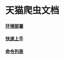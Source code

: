 # 天猫爬虫文档



#### [环境部署](/deployment.md)

#### [快速上手](/kuai-su-shang-shou.md)

#### [命令列表](/cheng-xu-ming-ling.md)

#### 



